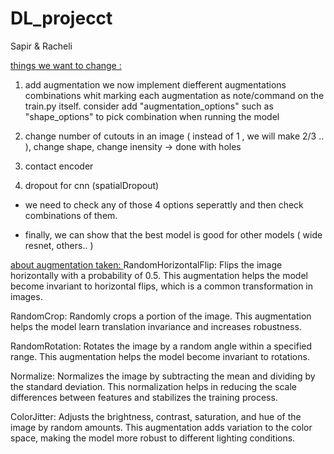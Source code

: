 # DL_projecct

Sapir & Racheli


<u> things we want to change : </u>
1. add augmentation
	we now implement diefferent augmentations combinations whit marking each augmentation as note/command on the 	train.py itself. consider add "augmentation_options" such as "shape_options" to pick combination when running the 	model

2. change number of cutouts in an image ( instead of 1 , we will make 2/3 .. ), change shape, change inensity -> done with holes 
3. contact encoder 
4. dropout for cnn (spatialDropout) 

* we need to check any of those 4 options seperattly and then check combinations of them. 

* finally, we can show that the best model is good for other models ( wide resnet, others.. ) 


<u> about augmentation taken: </u>
RandomHorizontalFlip: Flips the image horizontally with a probability of 0.5. This augmentation helps the model become invariant to horizontal flips, which is a common transformation in images.

RandomCrop: Randomly crops a portion of the image. This augmentation helps the model learn translation invariance and increases robustness.

RandomRotation: Rotates the image by a random angle within a specified range. This augmentation helps the model become invariant to rotations.

Normalize: Normalizes the image by subtracting the mean and dividing by the standard deviation. This normalization helps in reducing the scale differences between features and stabilizes the training process.

ColorJitter: Adjusts the brightness, contrast, saturation, and hue of the image by random amounts. This augmentation adds variation to the color space, making the model more robust to different lighting conditions.

